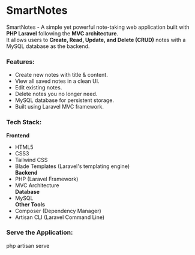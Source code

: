 # SmartNotes
SmartNotes - A simple yet powerful note-taking web application built with **PHP Laravel** following the **MVC architecture**.  
It allows users to **Create, Read, Update, and Delete (CRUD)** notes with a MySQL database as the backend.

### Features:
- Create new notes with title & content.
- View all saved notes in a clean UI.
- Edit existing notes.
- Delete notes you no longer need.
- MySQL database for persistent storage.
- Built using Laravel MVC framework.

### Tech Stack:
**Frontend**
- HTML5  
- CSS3
- Tailwind CSS
- Blade Templates (Laravel's templating engine)  
**Backend**
- PHP (Laravel Framework)  
- MVC Architecture  
**Database**
- MySQL  
**Other Tools**
- Composer (Dependency Manager)  
- Artisan CLI (Laravel Command Line)  

### Serve the Application:
php artisan serve

